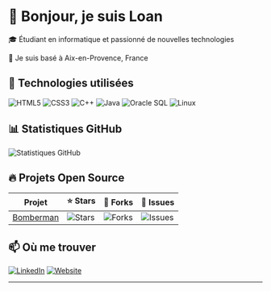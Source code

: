 # 👋 Bonjour, je suis Loan  

🎓 Étudiant en informatique et passionné de nouvelles technologies  

📍 Je suis basé à Aix-en-Provence, France  

## 🚀 Technologies utilisées  
![HTML5](https://img.shields.io/badge/HTML5-E34F26?style=for-the-badge&logo=html5&logoColor=white)
![CSS3](https://img.shields.io/badge/CSS3-1572B6?style=for-the-badge&logo=css3&logoColor=white)
![C++](https://img.shields.io/badge/C++-00599C?style=for-the-badge&logo=c%2B%2B&logoColor=white)
![Java](https://img.shields.io/badge/Java-007396?style=for-the-badge&logo=java&logoColor=white)
![Oracle SQL](https://img.shields.io/badge/Oracle_SQL-F80000?style=for-the-badge&logo=oracle&logoColor=white)
![Linux](https://img.shields.io/badge/Linux-FCC624?style=for-the-badge&logo=linux&logoColor=black)

## 📊 Statistiques GitHub  
![Statistiques GitHub](https://github-readme-stats.vercel.app/api?username=LoanALLARD&show_icons=true&theme=radical)  

## 🔥 Projets Open Source  
| Projet | ⭐ Stars | 🍴 Forks | 🚀 Issues |  
|--------|---------|---------|----------|  
| [Bomberman]([https://github.com/a24012091/game-hub](https://github.com/Kensufox/Bomberman)) | ![Stars](https://img.shields.io/github/stars/Kensufox/Bomberman?style=social) | ![Forks](https://img.shields.io/github/forks/Kensufox/Bomberman?style=social) | ![Issues](https://img.shields.io/github/issues/Kensufox/Bomberman) |

## 📫 Où me trouver  
[![LinkedIn](https://img.shields.io/badge/LinkedIn-0077B5?style=for-the-badge&logo=linkedin)](https://www.linkedin.com/in/loan-allard-070605348/)
[![Website](https://img.shields.io/badge/Website-000000?style=for-the-badge&logo=GoogleChrome&logoColor=white)](https://loan-allard.fr)

---
